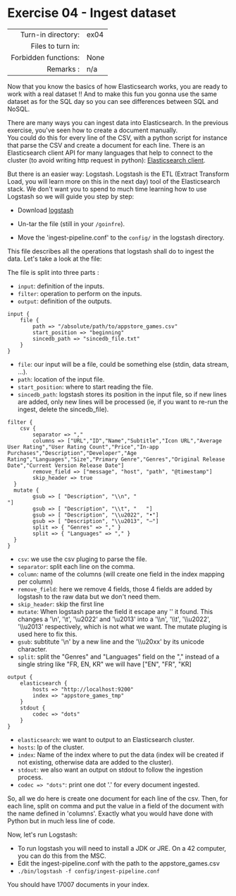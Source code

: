 # Exercise 04 - Ingest dataset 

|                         |                    |
| -----------------------:| ------------------ |
|   Turn-in directory:    |  ex04              |
|   Files to turn in:     |                    |
|   Forbidden functions:  |  None              |
|   Remarks :             |  n/a               |

Now that you know the basics of how Elasticsearch works, you are ready to work with a real dataset !!
And to make this fun you gonna use the same dataset as for the SQL day so you can see differences between SQL and NoSQL.

There are many ways you can ingest data into Elasticsearch. In the previous exercise, you've seen how to create a document manually.  
You could do this for every line of the CSV, with a python script for instance that parse the CSV and create a document for each line. There is an Elasticsearch client API for many languages that help to connect to the cluster (to avoid writing http request in python): [Elasticsearch client](https://www.elastic.co/guide/en/elasticsearch/client/index.html).

But there is an easier way: Logstash. Logstash is the ETL (Extract Transform Load, you will learn more on this in the next day) tool of the Elasticsearch stack. We don't want you to spend to much time learning how to use Logstash so we will guide you step by step:

- Download [logstash](https://www.elastic.co/downloads/logstash)

- Un-tar the file (still in your `/goinfre`).

- Move the 'ingest-pipeline.conf' to the `config/` in the logstash directory.

This file describes all the operations that logstash shall do to ingest the data. Let's take a look at the file:

The file is split into three parts :  
- `input`: definition of the inputs. 
- `filter`: operation to perform on the inputs. 
- `output`: definition of the outputs.

```
input {
	file { 
		path => "/absolute/path/to/appstore_games.csv"
		start_position => "beginning"
		sincedb_path => "sincedb_file.txt"
	}
}
```

- `file`: our input will be a file, could be something else (stdin, data stream, ...).  
- `path`: location of the input file.
- `start_position`: where to start reading the file.  
- `sincedb_path`: logstash stores its position in the input file, so if new lines are added, only new lines will be processed (ie, if you want to re-run the ingest, delete the sincedb_file).

```
filter {
	csv {
		separator => ","
		columns => ["URL","ID","Name","Subtitle","Icon URL","Average User Rating","User Rating Count","Price","In-app Purchases","Description","Developer","Age Rating","Languages","Size","Primary Genre","Genres","Original Release Date","Current Version Release Date"]
		remove_field => ["message", "host", "path", "@timestamp"]
		skip_header => true
  }
  mutate {
		gsub => [ "Description", "\\n", "
"]
		gsub => [ "Description", "\\t", "	"]
		gsub => [ "Description", "\\u2022", "•"]
		gsub => [ "Description", "\\u2013", "–"]
		split => { "Genres" => "," }
		split => { "Languages" => "," }
  }
}
```

- `csv`: we use the csv pluging to parse the file.  
- `separator`: split each line on the comma.
- `column`: name of the columns (will create one field in the index mapping per column)  
- `remove_field`: here we remove 4 fields, those 4 fields are added by logstash to the raw data but we don't need them.  
- `skip_header`: skip the first line  
- `mutate`: When logstash parse the field it escape any '\' it found. This changes a '\\n', '\\t', '\\u2022' and '\\u2013' into a '\\\\n', '\\\\t', '\\\\u2022', '\\\\u2013' respectively, which is not what we want. The mutate pluging is used here to fix this.  
- `gsub`: subtitute '\\n' by a new line and the '\\\\u20xx' by its unicode character.  
- `split`: split the "Genres" and "Languages" field on the "," instead of a single string like "FR, EN, KR" we will have ["EN", "FR", "KR]

```
output {
	elasticsearch {
		hosts => "http://localhost:9200"
		index => "appstore_games_tmp"
	}
	stdout {
		codec => "dots"
	}
}
```
- `elasticsearch`: we want to output to an Elasticsearch cluster.  
- `hosts`: Ip of the cluster. 
- `index`: Name of the index where to put the data (index will be created if not existing, otherwise data are added to the cluster). 
- `stdout`: we also want an output on stdout to follow the ingestion process.  
- `codec => "dots"`: print one dot '.' for every document ingested.  

So, all we do here is create one document for each line of the csv. Then, for each line, split on comma and put the value in a field of the document with the name defined in 'columns'. Exactly what you would have done with Python but in much less line of code.

Now, let's run Logstash:
- To run logstash you will need to install a JDK or JRE. On a 42 computer, you can do this from the MSC.
- Edit the ingest-pipeline.conf with the path to the appstore_games.csv
- `./bin/logstash -f config/ingest-pipeline.conf`  

You should have 17007 documents in your index.
